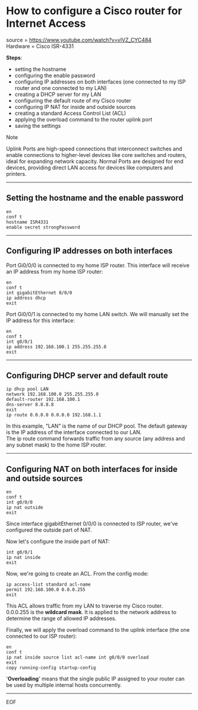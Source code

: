 # How to configure a Cisco router for Internet Access

source = https://www.youtube.com/watch?v=vIVZ_CYC484  
Hardware = Cisco ISR-4331  

**Steps**:
- setting the hostname
- configuring the enable password
- configuring IP addresses on both interfaces (one connected to my ISP router and one connected to my LAN)
- creating a DHCP server for my LAN
- configuring the default route of my Cisco router
- configuring IP NAT for inside and outside sources
- creating a standard Access Control List (ACL)
- applying the overload command to the router uplink port
- saving the settings

>[!note]
>Uplink Ports are high-speed connections that interconnect switches and enable connections to higher-level devices like core switches and routers, ideal for expanding network capacity. Normal Ports are designed for end devices, providing direct LAN access for devices like computers and printers.

---

## Setting the hostname and the enable password

```
en
conf t
hostname ISR4331
enable secret strongPassword
```

---

## Configuring IP addresses on both interfaces

Port Gi0/0/0 is connected to my home ISP router. This interface will receive an IP address from my home ISP router:
```
en
conf t
int gigabitEthernet 0/0/0
ip address dhcp
exit
```

Port Gi0/0/1 is connected to my home LAN switch. We will manually set the IP address for this interface:
```
en
conf t
int g0/0/1
ip address 192.168.100.1 255.255.255.0
exit
```

---

## Configuring DHCP server and default route

```
ip dhcp pool LAN
network 192.168.100.0 255.255.255.0
default-router 192.168.100.1
dns-server 8.8.8.8
exit
ip route 0.0.0.0 0.0.0.0 192.168.1.1
```
In this example, "LAN" is the name of our DHCP pool. The default gateway is the IP address of the interface connected to our LAN.  
The ip route command forwards traffic from any source (any address and any subnet mask) to the home ISP router.  

---

## Configuring NAT on both interfaces for inside and outside sources

```
en
conf t
int g0/0/0
ip nat outside
exit
```
Since interface gigabitEthernet 0/0/0 is connected to ISP router, we've configured the outside part of NAT.  

Now let's configure the inside part of NAT:
```
int g0/0/1
ip nat inside
exit
```
  
Now, we're going to create an ACL. From the config mode:
```
ip access-list standard acl-name
permit 192.168.100.0 0.0.0.255
exit
```
This ACL allows traffic from my LAN to traverse my Cisco router.  
0.0.0.255 is the **wildcard mask**. It is applied to the network address to determine the range of allowed IP addresses.  

Finally, we will apply the overload command to the uplink interface (the one connected to our ISP router):
```
en
conf t
ip nat inside source list acl-name int g0/0/0 overload
exit
copy running-config startup-config
```
'**Overloading**' means that the single public IP assigned to your router can be used by multiple internal hosts concurrently.


---
EOF
